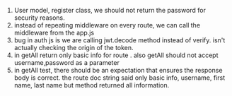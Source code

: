 1. User model, register class, we should not return the password for security reasons.
2. instead of repeating middleware on every route, we can call the middleware from the app.js
3. bug in auth js is we are calling jwt.decode method instead of verify. isn't actually checking the origin of the token.
4. in getAll return only basic info for route . also getAll should not accept username,password as a parameter
5. in getAll test, there should be an expectation that ensures the response body is correct. the route doc string said only basic info, username, first name, last name but method returned all information.
